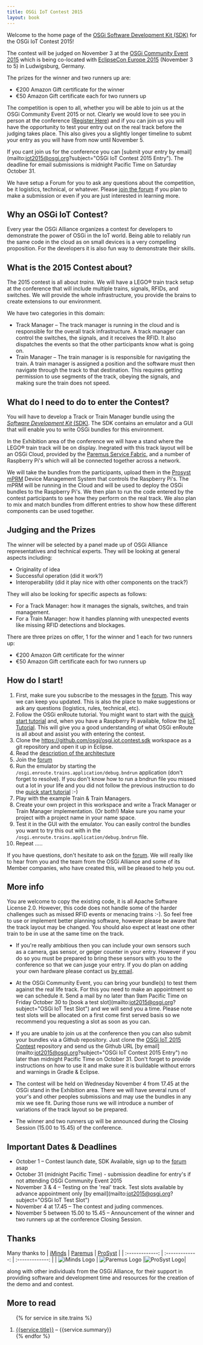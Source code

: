 ```yaml
---
title: OSGi IoT Contest 2015
layout: book
---
```


Welcome to the home page of the [OSGi Software Development Kit (SDK)](https://github.com/osgi/osgi.iot.contest.sdk) for the OSGi IoT Contest 2015! 

The contest will be judged on November 3 at the [OSGi Community Event 2015](http://www.osgi.org/CommunityEvent2015) which is being co-located with [EclipseCon Europe 2015](ce) (November 3 to 5) in Ludwigsburg, Germany.  

The prizes for the winner and two runners up are:

* €200 Amazon Gift certificate for the winner
* €50 Amazon Gift certificate each for two runners up

The competition is open to all, whether you will be able to join us at the OSGi Community Event 2015 or not.  Clearly we would love to see you in person at the conference ([Register Here](https://www.eclipsecon.org/europe2015/registration)) and if you can join us you will have the opportunity to test your entry out on the real track before the judging takes place.  This also gives you a slightly longer timeline to submt your entry as you will have from now until November 5.

If you cant join us for the conference you can [submit your entry by email](mailto:iot2015@osgi.org?subject="OSGi IoT Contest 2015 Entry").  The deadline for email submissions is midnight Pacific Time on Saturday October 31.

We have setup a Forum for you to ask any questions about the competition, be it logistics, technical, or whatever. Please [join the forum](/trains/900-forum.html) if you plan to make a submission or even if you are just interested in learning more.

## Why an OSGi IoT Contest?

Every year the OSGi Alliance organizes a contest for developers to demonstrate the power of OSGi in the IoT world. Being able to reliably run the same code in the cloud as on small devices is a very compelling proposition. For the developers it is also fun way to demonstrate their skills.

## What is the 2015 Contest about?

The 2015 contest is all about _trains_. We will have a LEGO® train track setup at the conference that will include multiple trains, signals, RFIDs, and switches. We will provide the whole infrastructure, you provide the brains to create extensions to our environment.  

We have two categories in this domain:

* Track Manager – The track manager is running in the cloud and is responsible for the overall track infrastructure. A track manager can control the switches, the signals, and it receives the RFID. It also dispatches the events so that the other participants know what is going on.
* Train Manager – The train manager is is responsible for navigating the train. A train manager is assigned a position and the software must then navigate through the track to that destination. This requires getting permission to use segments of the track, obeying the signals, and making sure the train does not speed.

## What do I need to do to enter the Contest?

You will have to develop a Track or Train Manager bundle using the [_Software Development Kit_ (SDK)](https://github.com/osgi/osgi.iot.contest.sdk). The SDK contains an emulator and a GUI that will enable you to write OSGi bundles for this environment. 

In the Exhibition area of the conference we will have a stand where the LEGO® train track will be on display.  Inegrated with this track layout will be an OSGi Cloud, provided by the [Paremus Service Fabric](http://www,paremus.com), and a number of Raspberry Pi's which will all be connected together across a network. 

We will take the bundles from the participants, upload them in the [Prosyst mPRM](http://www.prosyst.com) Device Management System that controls the Raspberry Pi's. The mPRM will be running in the Cloud and will be used to deploy the OSGi bundles to the Raspberry Pi's.  We then plan to run the code entered by the contest participants to see how they perform on the real track. We also plan to mix and match bundles from different entries to show how these different components can be used together. 

## Judging and the Prizes

The winner will be selected by a panel made up of OSGi Alliance representatives and technical experts.  They will be looking at general aspects including:
- Originality of idea
- Successful operation (did it work?)
- Interoperability (did it play nice with other components on the track?)

They will also be looking for specific aspects as follows:
- For a Track Manager: how it manages the signals, switches, and train management. 
- For a Train Manager: how it handles planning with unexpected events like missing RFID detections and blockages.

There are three prizes on offer, 1 for the winner and 1 each for two runners up:
* €200 Amazon Gift certificate for the winner
* €50 Amazon Gift certificate each for two runners up

## How do I start!

1. First, make sure you subscribe to the messages in the [forum](/trains/900-forum.html). This way we can keep you updated. This is also the place to make suggestions or ask any questions (logistics, rules, technical, etc). 
2. Follow the OSGi enRoute tutorial. You might want to start with the [quick start tutorial][qs] and, when you have a Raspberry Pi available, follow the [IoT Tutorial][iot]. This will give you a good understanding of what OSGi enRoute is all about and assist you with entering the contest.
3. Clone the https://github.com/osgi/osgi.iot.contest.sdk workspace as a git repository and open it up in Eclipse.
4. Read the [description of the architecture](/trains/200-architecture.html)
5. Join the [forum](/trains/900-forum.html)
6. Run the emulator by starting the `/osgi.enroute.trains.application/debug.bndrun` application (don't forget to resolve). If you don't know how to run a bndrun file you missed out a lot in your life and you did not follow the previous instruction to do the [quick start tutorial][qs] :-)
7. Play with the example Train & Train Managers. 
8. Create your own project in this workspace and write a Track Manager or Train Manager implementation. (Or both!) Make sure you name your project with a project name in your name space.
9. Test it in the GUI with the emulator. You can easily control the bundles you want to try this out with in the `/osgi.enroute.trains.application/debug.bndrun` file.
10. Repeat .....
 
If you have questions, don't hesitate to ask on the [forum](/trains/900-forum.html). We will really like to hear from you and the team from the OSGi Alliance and some of its Member companies, who have created this, will be pleased to help you out.


## More info

You are welcome to copy the existing code, it is all Apache Software License 2.0. However, this code does not handle some of the harder challenges such as missed RFID events or menacing trains :-). So feel free to use or implement better planning software, however please be aware that the track layout may be changed. You should also expect at least one other train to be in use at the same time on the track. 

* If you're really ambitious then you can include your own sensors such as a camera, gas sensor, or geiger counter in your entry.  However if you do so you must be prepared to bring these sensors with you to the conference so that we can jusge your entry. If you do plan on adding your own hardware please contact us [by email](mailto:iot2015@osgi.org).

* At the OSGi Community Event, you can bring your bundle(s) to test them against the real life track. For this you need to make an appointment so we can schedule it. Send a mail by no later than 9am Pacific Time on Friday October 30 to [book a test slot](mailto:iot2015@osgi.org?subject="OSGi IoT Test Slot") and we will send you a time.  Please note test slots will be allocated on a first come first served basis so we recommend you requesting a slot as soon as you can.

* If you are unable to join us at the conference then you can also submit your bundles via a Github repository. Just clone the [OSGi IoT 2015 Contest][repo] repository and send us the Github URL [by email](mailto:iot2015@osgi.org?subject="OSGi IoT Contest 2015 Entry") no later than midnight Pacific Time on October 31. Don't forget to provide instructions on how to use it and make sure it is buildable without errors and warnings in Gradle & Eclipse. 

* The contest will be held on Wednesday November 4 from 17.45 at the OSGi stand in the Exhibition area. There we will have several runs of your's and other peoples submissions and may use the bundles in any mix we see fit. During those runs we will introduce a number of variations of the track layout so be prepared. 

* The winner and two runners up will be announced during the Closing Session (15.00 to 15.45) of the conference.

## Important Dates & Deadlines

* October 1 – Contest launch date, SDK Available, sign up to the [forum](forum.html) asap
* October 31 (midnight Pacific Time) - submission deadline for entry's if not attending OSGi Community Event 2015
* November 3 & 4 – Testing on the 'real' track. Test slots available by advance appointment only [by email](mailto:iot2015@osgi.org?subject="OSGi IoT Test Slot")
* November 4 at 17.45 – The contest and juding commences. 
* November 5 between 15.00 to 15.45 – Announcement of the winner and two runners up at the conference Closing Session.

## Thanks

Many thanks to 
| [iMinds](https://www.iminds.be/en) | [Paremus](http://www.paremus.com) | [ProSyst](http://www.prosyst.com) |
| :-------------: | :-------------: | :-------------: |
| ![iMinds Logo](http://www.osgi.org/wiki/uploads/CommunityEvent2015/iminds.png) | ![Paremus Logo](http://www.osgi.org/wiki/uploads/Community/paremus1.png)  |![ProSyst Logo](http://www.osgi.org/wiki/uploads/Community/prosyst1.png)|

along with other individuals from the OSGi Alliance, for their support in providing software and development time and resources for the creation of the demo and and contest.

## More to read

<div>
<ol>

{% for service in site.trains %}<li><a href="{{service.url}}">{{service.title}}</a> – {{service.summary}}</li>
{% endfor %}

</ol>
</div>

[ce]: https://www.eclipsecon.org/europe2015/
[iot]: /book/500-tutorial-iot.html
[qs]: /200-quick-start.html
[repo]: https://github.com/osgi/osgi.iot.contest.sdk
